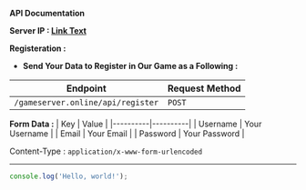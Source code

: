 
**API Documentation**

**Server IP : [Link Text](16.171.169.226)**

**Registeration :**
  * **Send Your Data to Register in Our Game as a Following :**
 
| Endpoint | Request Method |
|----------|----------|
| `/gameserver.online/api/register` | `POST` |

**Form Data :**
| Key | Value |
|----------|----------|
| Username | Your Username |
| Email | Your Email |
| Password | Your Password |

Content-Type : `application/x-www-form-urlencoded`

---

```javascript
console.log('Hello, world!');
```
